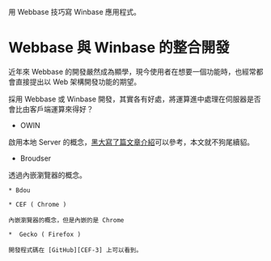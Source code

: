 用 Webbase 技巧寫 Winbase 應用程式。

# Webbase 與 Winbase 的整合開發

近年來 Webbase 的開發嚴然成為顯學，現今使用者在想要一個功能時，也經常都會直接提出以 Web 架構開發功能的期望。

採用 Webbase 或 Winbase 開發，其實各有好處，將運算進中處理在伺服器是否會比由客戶端運算來得好？



* OWIN

啟用本地 Server 的概念，[黑大寫了篇文章介紹][OWIN-1]可以參考，本文就不狗尾續貂。

* Broudser

透過內嵌瀏覽器的概念。

    * Bdou

    * CEF ( Chrome )

    內嵌瀏覽器的概念，但是內嵌的是 Chrome 

    *  Gecko ( Firefox )

    開發程式碼在 [GitHub][CEF-3] 上可以看到。



[OWIN-1]:http://blog.darkthread.net/post-2013-12-01-about-owin.aspx "開發筆記-OWIN"

[CEF-1]:https://www.youtube.com/watch?v=UCjXsWt5n0M "youtobe:[線上讀書會] 阿斬 主講 CEF +CefGlue +Vue.js"
[CEF-2]:https://www.codeproject.com/Tips/1058700/Embedding-Chrome-in-your-Csharp-App-using-CefSharp "Embedding Chrome in your C# App using CefSharp"
[CEF-3]:https://github.com/cefsharp/CefSharp "GitHub-CefSharp"